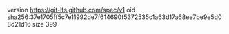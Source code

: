 version https://git-lfs.github.com/spec/v1
oid sha256:37e1705ff5c7e11992de7f614690f5372535c1a63d17a68ee7be9e5d08d21d16
size 399
